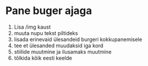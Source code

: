 # Pane buger ajaga

1. Lisa /img kaust
2. muuta nupu tekst piltideks 
3. lisada erinevaid ülesandeid burgeri kokkupanemisele
4. tee et ülesanded muudaksid iga kord
5. stiilide muutmine ja ilusamaks muutmine
6. tõlkida kõik eesti keelde
